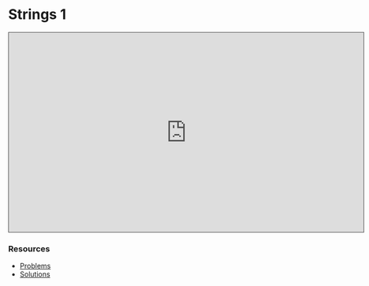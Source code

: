 # Strings 1

<iframe src="https://adaacademy.hosted.panopto.com/Panopto/Pages/Embed.aspx?id=701a7a6c-c80e-454b-b139-ae8d000232a2&autoplay=false&offerviewer=true&showtitle=true&showbrand=true&captions=true&interactivity=all" height="405" width="720" style="border: 1px solid #464646;" allowfullscreen allow="autoplay"></iframe>

### Resources

* [Problems](https://docs.google.com/presentation/d/1_pAELcZgPF31EaYnyrT7LKrpCkqy0ynaXxr3Abt8_vA/edit?usp=sharing)
* [Solutions](https://docs.google.com/presentation/d/1i9GreF9APB01_kos3C7I_tvZ2qRWFYOCWSr6uXrcCNU/edit?usp=sharing)